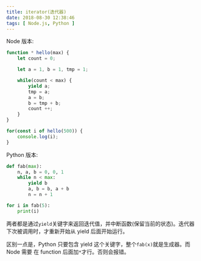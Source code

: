 ```yaml
---
title: iterator(迭代器)
date: 2018-08-30 12:38:46
tags: [ Node.js, Python ]
---
```


Node 版本:

```javascript
function * hello(max) {
    let count = 0;

    let a = 1, b = 1, tmp = 1;

    while(count < max) {
        yield a;
        tmp = a;
        a = b;
        b = tmp + b;
        count ++;
    }
}

for(const i of hello(500)) {
    console.log(i);
}
```



Python 版本:

```python
def fab(max):
    n, a, b = 0, 0, 1
    while n < max:
        yield b
        a, b = b, a + b
        n = n + 1

for i in fab(5):
    print(i)
```





两者都是通过`yield`关键字来返回迭代值，并中断函数(保留当前的状态)。迭代器下次被调用时，才重新开始从 yield 后面开始运行。

区别一点是，Python 只要包含 yield 这个关键字，整个`fab(x)`就是生成器。而 Node 需要 在 function 后面加`*`才行。否则会报错。





